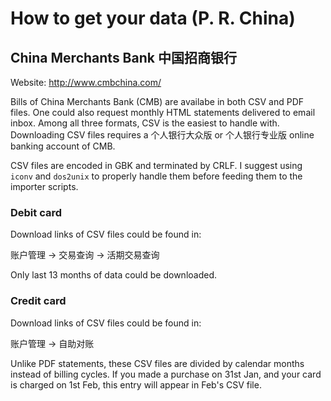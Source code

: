 # How to get your data (P. R. China)

## China Merchants Bank 中国招商银行

Website: http://www.cmbchina.com/

Bills of China Merchants Bank (CMB) are availabe in both CSV and PDF files. One
could also request monthly HTML statements delivered to email inbox.
Among all three formats, CSV is the easiest to handle with. Downloading CSV
files requires a 个人银行大众版 or 个人银行专业版 online banking account of
CMB.

CSV files are encoded in GBK and terminated by CRLF. I suggest using `iconv`
and `dos2unix` to properly handle them before feeding them to the importer scripts.

### Debit card

Download links of CSV files could be found in:

账户管理 -> 交易查询 -> 活期交易查询

Only last 13 months of data could be downloaded.

### Credit card

Download links of CSV files could be found in:

账户管理 -> 自助对账

Unlike PDF statements, these CSV files are divided by calendar months instead
of billing cycles. If you made a purchase on 31st Jan, and your card is charged
on 1st Feb, this entry will appear in Feb's CSV file.
